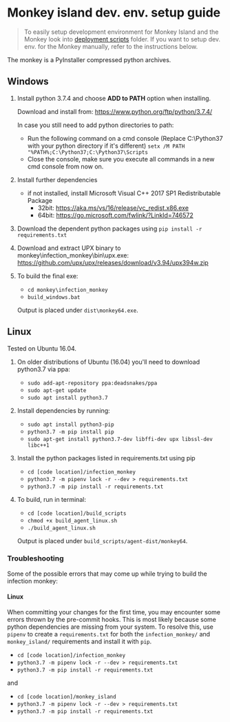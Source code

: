 # Monkey island dev. env. setup guide

>To easily setup development environment for Monkey Island and the Monkey look into [deployment scripts](../../deployment_scripts) folder.
>If you want to setup dev. env. for the Monkey manually, refer to the instructions below.

The monkey is a PyInstaller compressed python archives.

## Windows

1. Install python 3.7.4 and choose **ADD to PATH** option when installing.

    Download and install from: <https://www.python.org/ftp/python/3.7.4/>

    In case you still need to add python directories to path:
    - Run the following command on a cmd console (Replace C:\Python37 with your python directory if it's different)
    `setx /M PATH "%PATH%;C:\Python37;C:\Python37\Scripts`
    - Close the console, make sure you execute all commands in a new cmd console from now on.
1. Install further dependencies
    - if not installed, install Microsoft Visual C++ 2017 SP1 Redistributable Package
        - 32bit: <https://aka.ms/vs/16/release/vc_redist.x86.exe>
        - 64bit: <https://go.microsoft.com/fwlink/?LinkId=746572>
1. Download the dependent python packages using
        `pip install -r requirements.txt`
1. Download and extract UPX binary to monkey\infection_monkey\bin\upx.exe:
        <https://github.com/upx/upx/releases/download/v3.94/upx394w.zip>
1. To build the final exe:
    - `cd monkey\infection_monkey`
    - `build_windows.bat`

    Output is placed under `dist\monkey64.exe`.

## Linux

Tested on Ubuntu 16.04.
1. On older distributions of Ubuntu (16.04) you'll need to download python3.7 via ppa:
    - `sudo add-apt-repository ppa:deadsnakes/ppa`
    - `sudo apt-get update`
    - `sudo apt install python3.7`

1. Install dependencies by running:
    - `sudo apt install python3-pip`
    - `python3.7 -m pip install pip`
    - `sudo apt-get install python3.7-dev libffi-dev upx libssl-dev libc++1`

1. Install the python packages listed in requirements.txt using pip
    - `cd [code location]/infection_monkey`
    - `python3.7 -m pipenv lock -r --dev > requirements.txt`
    - `python3.7 -m pip install -r requirements.txt`

1. To build, run in terminal:
    - `cd [code location]/build_scripts`
    - `chmod +x build_agent_linux.sh`
    - `./build_agent_linux.sh`

    Output is placed under `build_scripts/agent-dist/monkey64`.

### Troubleshooting

Some of the possible errors that may come up while trying to build the infection monkey:

#### Linux

When committing your changes for the first time, you may encounter some errors thrown by the pre-commit hooks. This is most likely because some python dependencies are missing from your system.
To resolve this, use `pipenv` to create a `requirements.txt` for both the `infection_monkey/` and `monkey_island/` requirements and install it with `pip`.

   - `cd [code location]/infection_monkey`
   - `python3.7 -m pipenv lock -r --dev > requirements.txt`
   - `python3.7 -m pip install -r requirements.txt`

   and

   - `cd [code location]/monkey_island`
   - `python3.7 -m pipenv lock -r --dev > requirements.txt`
   - `python3.7 -m pip install -r requirements.txt`
